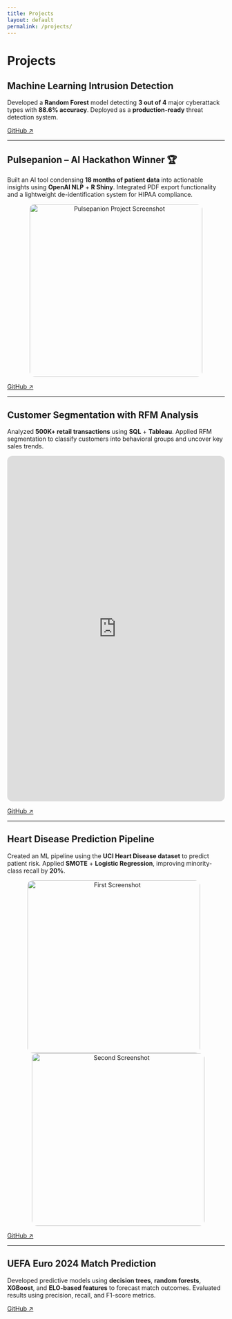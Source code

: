 ```yaml
---
title: Projects
layout: default
permalink: /projects/
---
```


# Projects

## Machine Learning Intrusion Detection
Developed a **Random Forest** model detecting **3 out of 4** major cyberattack types with **88.6% accuracy**. Deployed as a **production-ready** threat detection system.

[GitHub ↗](https://github.com/k-shiroma-code/cybersecurity-ml-detection)

---

## Pulsepanion – AI Hackathon Winner 🏆
Built an AI tool condensing **18 months of patient data** into actionable insights using **OpenAI NLP** + **R Shiny**. Integrated PDF export functionality and a lightweight de-identification system for HIPAA compliance.

<p align="center">
  <img src="{{ site.baseurl }}/assets/img/Pulsepantion.jpg" alt="Pulsepanion Project Screenshot" style="border-radius:12px; width:400px;">
</p>

[GitHub ↗](https://github.com/k-shiroma-code/NCHacks-Pulsepanion)

---

## Customer Segmentation with RFM Analysis
Analyzed **500K+ retail transactions** using **SQL** + **Tableau**. Applied RFM segmentation to classify customers into behavioral groups and uncover key sales trends.

<iframe 
    src="https://public.tableau.com/views/Customer_Segmentation_Overview_Github/Dashboard1?:showVizHome=no&:embed=true" 
    width="100%" 
    height="800" 
    style="border:none; border-radius:12px;">
</iframe>


[GitHub ↗](https://github.com/k-shiroma-code/Customer-Segmentation-with-RFM-Analysis)

---

## Heart Disease Prediction Pipeline
Created an ML pipeline using the **UCI Heart Disease dataset** to predict patient risk. Applied **SMOTE** + **Logistic Regression**, improving minority-class recall by **20%**.

<p align="center">
  <img src="{{ site.baseurl }}/assets/img/Matrix_Confusion.jpg" 
       alt="First Screenshot" 
       style="border-radius:12px; width:400px; margin-right:10px;">
  <img src="{{ site.baseurl }}/assets/img/Feature_Importance.jpg" 
       alt="Second Screenshot" 
       style="border-radius:12px; width:400px; margin-left:10px;">
</p>


[GitHub ↗](https://github.com/k-shiroma-code/Heart-Disease-ML-Project)

---

## UEFA Euro 2024 Match Prediction
Developed predictive models using **decision trees**, **random forests**, **XGBoost**, and **ELO-based features** to forecast match outcomes. Evaluated results using precision, recall, and F1-score metrics.

[GitHub ↗](https://github.com/k-shiroma-code/CSUF-REU-Football-Analytics)
